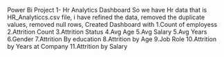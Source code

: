 Power Bi Project 1-  Hr Analytics Dashboard
So we have Hr data that is HR_Analyticcs.csv file, i have refined the data, 
removed the duplicate values,
removed null rows,
Created Dashboard with 
1.Count of employess
2.Attrition Count
3.Attrition Status
4.Avg Age
5.Avg Salary
5.Avg Years
6.Gender 
7.Attrition By education
8.Attrition by Age
9.Job Role
10.Attrition by Years at Company
11.Attrition by Salary
